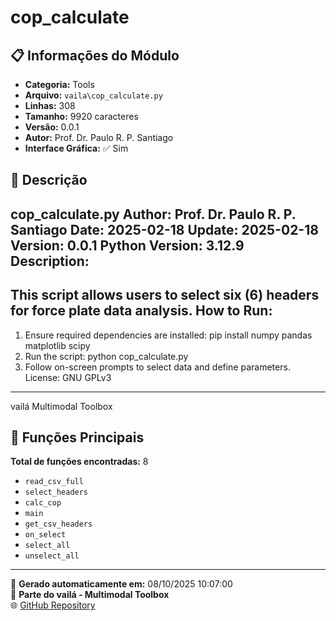 # cop_calculate

## 📋 Informações do Módulo

- **Categoria:** Tools
- **Arquivo:** `vaila\cop_calculate.py`
- **Linhas:** 308
- **Tamanho:** 9920 caracteres
- **Versão:** 0.0.1
- **Autor:** Prof. Dr. Paulo R. P. Santiago
- **Interface Gráfica:** ✅ Sim

## 📖 Descrição


cop_calculate.py
Author: Prof. Dr. Paulo R. P. Santiago
Date: 2025-02-18
Update: 2025-02-18
Version: 0.0.1
Python Version: 3.12.9
Description:
------------
This script allows users to select six (6) headers for force plate data analysis.
How to Run:
-----------
1. Ensure required dependencies are installed:
    pip install numpy pandas matplotlib scipy
2. Run the script:
    python cop_calculate.py
3. Follow on-screen prompts to select data and define parameters.
License: GNU GPLv3
--------
vailá Multimodal Toolbox


## 🔧 Funções Principais

**Total de funções encontradas:** 8

- `read_csv_full`
- `select_headers`
- `calc_cop`
- `main`
- `get_csv_headers`
- `on_select`
- `select_all`
- `unselect_all`




---

📅 **Gerado automaticamente em:** 08/10/2025 10:07:00  
🔗 **Parte do vailá - Multimodal Toolbox**  
🌐 [GitHub Repository](https://github.com/vaila-multimodaltoolbox/vaila)
